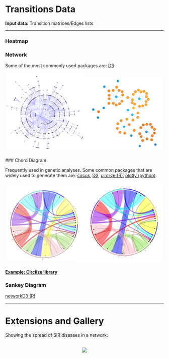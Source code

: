 # Transitions Data

**Input data:** Transition matrices/Edges lists

<hr>

### Heatmap

### Network

Some of the most commonly used packages are: [D3](https://beta.observablehq.com/@mbostock/disjoint-force-directed-graph)

<img src="./media/network.png" width="50%"><a href="./media/uninterpretableChain.html"><img src="./media/chain.png" width="50%"></a>

### Chord Diagram

Frequently used in genetic analyses. Some common packages that are widely used to generate them are: [circos](http://www.circos.ca), [D3](https://beta.observablehq.com/@mbostock/d3-chord-diagram), [circlize (R)](https://beta.observablehq.com/), [plotly (python)](https://plot.ly/python/filled-chord-diagram/).

<img src="./media/chord_Baseline.png" width="50%"><img src="./media/chord_ATSB.png" width="50%">

#### [Example: Circlize library](https://github.com/Chipdelmal/dataViz_CADi/tree/master/Day02/scripts/Circlize)

### Sankey Diagram

[networkD3 (R)](https://www.r-graph-gallery.com/sankey-diagram/)

<hr>

# Extensions and Gallery

Showing the spread of SIR diseases in a network:

<br>
<center><img src="./media/SPA.gif" width="50%"></center>
<br>
